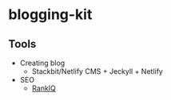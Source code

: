 # blogging-kit

## Tools

* Creating blog
  - Stackbit/Netlify CMS + Jeckyll + Netlify
* SEO
  - [RankIQ](https://www.rankiq.com)
